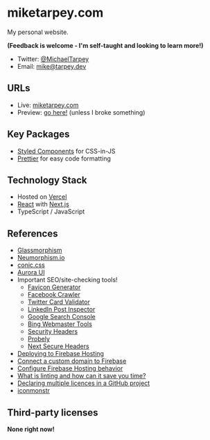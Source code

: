 # miketarpey.com

My personal website.

**(Feedback is welcome - I'm self-taught and looking to learn more!)**
* Twitter: [@MichaelTarpey](https://twitter.com/MichaelTarpey)
* Email: [mike@tarpey.dev](mailto:mike@tarpey.dev)

## URLs
* Live: [miketarpey.com](https://miketarpey.com)
* Preview: [go here!](https://next-miketarpeycom-git-dev-annuitydew.vercel.app/) (unless I broke something)

## Key Packages
* [Styled Components](https://styled-components.com) for CSS-in-JS
* [Prettier](https://prettier.io) for easy code formatting

## Technology Stack
* Hosted on [Vercel](https://vercel.com)
* [React](https://reactjs.org) with [Next.js](https://nextjs.org)
* TypeScript / JavaScript

## References
* [Glassmorphism](https://glassmorphism.com)
* [Neumorphism.io](https://neumorphism.io)
* [conic.css](https://www.conic.style)
* [Aurora UI](https://uxdesign.cc/aurora-ui-new-visual-trend-for-2021-c763a7daa7e2)
* Important SEO/site-checking tools!
  * [Favicon Generator](https://realfavicongenerator.net/)
  * [Facebook Crawler](https://developers.facebook.com/tools/debug)
  * [Twitter Card Validator](https://cards-dev.twitter.com/validator)
  * [LinkedIn Post Inspector](https://www.linkedin.com/post-inspector/)
  * [Google Search Console](https://search.google.com/search-console/about)
  * [Bing Webmaster Tools](https://www.bing.com/webmasters/about)
  * [Security Headers](https://dev.to/madsstoumann/frontend-security-security-headers-517p)
  * [Probely](https://securityheaders.com)
  * [Next Secure Headers](https://github.com/jagaapple/next-secure-headers)
* [Deploying to Firebase Hosting](https://www.gatsbyjs.com/docs/how-to/previews-deploys-hosting/deploying-to-firebase/)
* [Connect a custom domain to Firebase](https://firebase.google.com/docs/hosting/custom-domain)
* [Configure Firebase Hosting behavior](https://firebase.google.com/docs/hosting/full-config)
* [What is linting and how can it save you time?](https://www.freecodecamp.org/news/what-is-linting-and-how-can-it-save-you-time/)
* [Declaring multiple licences in a GitHub project](https://softwareengineering.stackexchange.com/questions/304874/declaring-multiple-licences-in-a-github-project)
* [iconmonstr](https://iconmonstr.com/)

## Third-party licenses

**None right now!**
